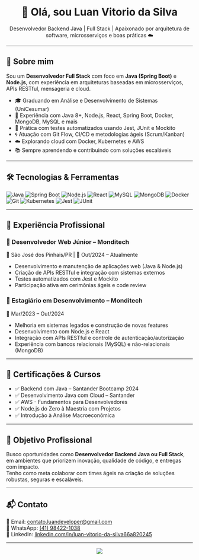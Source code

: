 <h1 align="center">👋 Olá, sou Luan Vitorio da Silva</h1>

<p align="center">
  Desenvolvedor Backend Java | Full Stack | Apaixonado por arquitetura de software, microsserviços e boas práticas ☁️
</p>

---

## 🚀 Sobre mim

Sou um **Desenvolvedor Full Stack** com foco em **Java (Spring Boot)** e **Node.js**, com experiência em arquiteturas baseadas em microsserviços, APIs RESTful, mensageria e cloud.

- 🎓 Graduando em Análise e Desenvolvimento de Sistemas (UniCesumar)
- 🔧 Experiência com Java 8+, Node.js, React, Spring Boot, Docker, MongoDB, MySQL e mais
- 🧪 Prática com testes automatizados usando Jest, JUnit e Mockito
- 🌀 Atuação com Git Flow, CI/CD e metodologias ágeis (Scrum/Kanban)
- ☁️ Explorando cloud com Docker, Kubernetes e AWS
- 📚 Sempre aprendendo e contribuindo com soluções escaláveis

---

## 🛠️ Tecnologias & Ferramentas

![Java](https://img.shields.io/badge/-Java-ED8B00?style=flat&logo=java&logoColor=white)
![Spring Boot](https://img.shields.io/badge/-Spring%20Boot-6DB33F?style=flat&logo=springboot&logoColor=white)
![Node.js](https://img.shields.io/badge/-Node.js-339933?style=flat&logo=node.js&logoColor=white)
![React](https://img.shields.io/badge/-React-61DAFB?style=flat&logo=react&logoColor=black)
![MySQL](https://img.shields.io/badge/-MySQL-4479A1?style=flat&logo=mysql&logoColor=white)
![MongoDB](https://img.shields.io/badge/-MongoDB-47A248?style=flat&logo=mongodb&logoColor=white)
![Docker](https://img.shields.io/badge/-Docker-2496ED?style=flat&logo=docker&logoColor=white)
![Git](https://img.shields.io/badge/-Git-F05032?style=flat&logo=git&logoColor=white)
![Kubernetes](https://img.shields.io/badge/-Kubernetes-326CE5?style=flat&logo=kubernetes&logoColor=white)
![Jest](https://img.shields.io/badge/-Jest-C21325?style=flat&logo=jest&logoColor=white)
![JUnit](https://img.shields.io/badge/-JUnit-25A162?style=flat&logo=java&logoColor=white)

---

## 💼 Experiência Profissional

### 🔹 Desenvolvedor Web Júnior – Monditech  
📍 São José dos Pinhais/PR | 📅 Out/2024 – Atualmente  
- Desenvolvimento e manutenção de aplicações web (Java & Node.js)  
- Criação de APIs RESTful e integração com sistemas externos  
- Testes automatizados com Jest e Mockito  
- Participação ativa em cerimônias ágeis e code review  

### 🔹 Estagiário em Desenvolvimento – Monditech  
📍 Mar/2023 – Out/2024  
- Melhoria em sistemas legados e construção de novas features  
- Desenvolvimento com Node.js e React  
- Integração com APIs RESTful e controle de autenticação/autorização  
- Experiência com bancos relacionais (MySQL) e não-relacionais (MongoDB)

---

## 📜 Certificações & Cursos

- ✅ Backend com Java – Santander Bootcamp 2024  
- ✅ Desenvolvimento Java com Cloud – Santander  
- ✅ AWS - Fundamentos para Desenvolvedores  
- ✅ Node.js do Zero à Maestria com Projetos  
- ✅ Introdução à Análise Macroeconômica  

---

## 🎯 Objetivo Profissional

Busco oportunidades como **Desenvolvedor Backend Java ou Full Stack**, em ambientes que priorizem inovação, qualidade de código, e entregas com impacto.  
Tenho como meta colaborar com times ágeis na criação de soluções robustas, seguras e escaláveis.

---

## 📬 Contato

📧 Email: [contato.luandeveloper@gmail.com](mailto:contato.luandeveloper@gmail.com)  
📱 WhatsApp: [(41) 98422-1038](https://wa.me/5541984221038)  
🔗 LinkedIn: [linkedin.com/in/luan-vitorio-da-silva66a820245](https://www.linkedin.com/in/luan-vitorio-da-silva66a820245)

---

<p align="center">
  <img src="https://github-readme-stats.vercel.app/api/top-langs/?username=SEU_USUARIO&layout=compact&theme=radical" />
</p>
